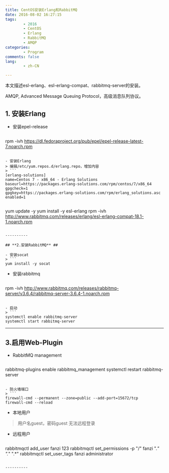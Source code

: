 ```yaml
---
title: CentOS安装Erlang和RabbitMQ
date: 2016-08-02 16:27:15
tags:
        - 2016
        - CentOS
        - Erlang
        - RabbitMQ
        - AMQP
categories:
        - Program
comments: false
lang:
        - zh-CN

---
```

本文描述esl-erlang、esl-erlang-compat、rabbitmq-server的安装。

<!-- more -->
AMQP, Advanced Message Queuing Protocol，高级消息队列协议。

## **1. 安装Erlang** ##

- 安装epel-release
> ```
rpm -ivh https://dl.fedoraproject.org/pub/epel/epel-release-latest-7.noarch.rpm
```

- 安装Erlang
> 编辑/etc/yum.repos.d/erlang.repo，增加内容
> ```
[erlang-solutions]
name=Centos 7 - x86_64 - Erlang Solutions
baseurl=https://packages.erlang-solutions.com/rpm/centos/7/x86_64
gpgcheck=1
gpgkey=https://packages.erlang-solutions.com/rpm/erlang_solutions.asc
enabled=1
```
> ```
yum update -y
yum install -y esl-erlang
rpm -ivh http://www.rabbitmq.com/releases/erlang/esl-erlang-compat-18.1-1.noarch.rpm
```

----------

## **2.安装RabbitMQ** ##

- 安装socat
> ```
yum install -y socat
```

- 安装rabbitmq
> ```
rpm -ivh http://www.rabbitmq.com/releases/rabbitmq-server/v3.6.4/rabbitmq-server-3.6.4-1.noarch.rpm
```

- 启动
> ```
systemctl enable rabbitmq-server
systemctl start rabbitmq-server
```
----------

## **3.启用Web-Plugin** ##
- RabbitMQ management
> ```
rabbitmq-plugins enable rabbitmq_management
systemctl restart rabbitmq-server
```

- 防火墙端口
> ```
firewall-cmd --permanent --zone=public --add-port=15672/tcp
firewall-cmd --reload
```
- 本地用户
> 用户名guest，密码guest
> 无法远程登录

- 远程用户
> ```
rabbitmqctl add_user fanzi 123
rabbitmqctl set_permissions -p "/" fanzi ".*" ".*" ".*"
rabbitmqctl set_user_tags fanzi administrator
```

----------
